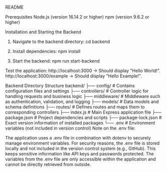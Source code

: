 README

Prerequisites
Node.js (version 16.14.2 or higher)
npm (version 9.6.2 or higher)


Installation and Starting the Backend

1. Navigate to the backend directory:
cd backend

2. Install dependencies:
npm install

3. Start the backend:
npm run start-backend


Test the application:
http://localhost:3000 → Should display "Hello World!".
http://localhost:3000/example → Should display "Hello Example!".


Backend Directory Structure
backend/
├── config/             # Contains configuration files and settings
├── controllers/        # Controller logic for handling requests and business logic
├── middleware/         # Middleware such as authentication, validation, and logging
├── models/             # Data models and schema definitions
├── routes/             # Defines routes and maps them to corresponding controllers
├── index.js            # Main Express application file
├── package.json        # Project dependencies and scripts
├── package-lock.json   # Exact version information of installed packages
└── .env                # Environment variables (not included in version control)
Note on the .env file:

The application uses a .env file in combination with dotenv to securely manage environment variables. For security reasons, the .env file is stored locally and not included in the version control system (e.g., GitHub). This keeps sensitive information like API keys and passwords protected. The variables from the .env file are only accessible within the application and cannot be directly retrieved from outside.
